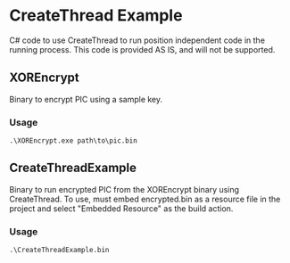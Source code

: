 # CreateThread Example

C# code to use CreateThread to run position independent code in the running process. This code is provided AS IS, and will not be supported.

## XOREncrypt

Binary to encrypt PIC using a sample key.

### Usage

```
.\XOREncrypt.exe path\to\pic.bin
```

## CreateThreadExample

Binary to run encrypted PIC from the XOREncrypt binary using CreateThread. To use, must embed encrypted.bin as a resource file in the project and select "Embedded Resource" as the build action.

### Usage
```
.\CreateThreadExample.bin
```